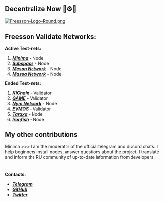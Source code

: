## Decentralize Now 🧬⚙️🌠
[![Freesson-Logo-Round.png](https://i.postimg.cc/Xqjc9skX/Freesson-Logo-Round.png "Freesson Logo")](https://postimg.cc/bD5thHMj)  
## Freesson Validate Networks:
   
**Active Test-nets:**  
1. ***[Minima](https://minima.global/ "Minima Official Site")*** - Node  
2. ***[Subspace](https://subspace.network/ "Subspace Official Site")*** - Node  
3. ***[Meson Network](https://meson.network/ "Meson")*** - Node    
4. ***[Massa Network](https://massa.net/ "Massa Official Site")*** - Node  


**Ended Test-nets:**  
1. ***[KiChain](https://ki.thecodes.dev/validator/tkivaloper19au92d9gv0wclccayheyym98peagrwys65f8x3 "Freesson")*** - Validator  
2. ***[GAME](https://neuron.game-explorer.io/validators/gamevaloper1u3wxrlcga09gqhr72vtnlgj2sn9zan7t4splcv "Freesson")*** - Validator  
3. ***[Nym Network](https://nymtech.net/ "Nym Official Site")*** - Node  
4. ***[EVMOS](https://evmos.dev/ "Evmos Documentation")*** - Validator  
5. ***[Taraxa](https://community.taraxa.io/node "Taraxa Community Site")*** - Node  
6. ***[Ironfish](https://ironfish.network/ "Ironfish Official Site")*** - Node


## My other contributions  
Minima >>> I am the moderator of the official telegram and discord chats. I help beginners install nodes, answer questions about the project. I translate and inform the RU community of up-to-date information from developers.
#   
    
 **Contacts:**  
 * ***[Telegram](https://t.me/Freesson "@Freesson")***  
 * ***[GitHub](https://github.com/Fr33sson "@Fr33sson")***  
 * ***[Twitter](https://twitter.com/AlexFreesson "@AlexFreesson")***  
 
